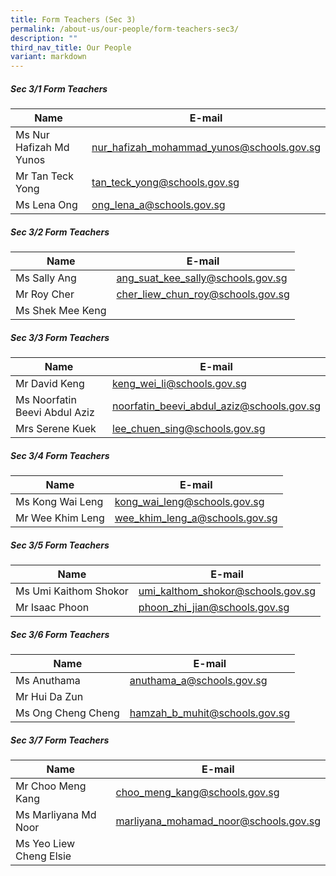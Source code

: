```yaml
---
title: Form Teachers (Sec 3)
permalink: /about-us/our-people/form-teachers-sec3/
description: ""
third_nav_title: Our People
variant: markdown
---
```

##### Sec 3/1 Form Teachers 

| Name | E-mail |
| -------- | -------- |
| Ms Nur Hafizah Md Yunos     | [nur_hafizah_mohammad_yunos@schools.gov.sg](mailto:nur_hafizah_mohammad_yunos@schools.gov.sg)     |
| Mr Tan Teck Yong     | [tan_teck_yong@schools.gov.sg](mailto:tan_teck_yong@schools.gov.sg)     |
| Ms Lena Ong     | [ong_lena_a@schools.gov.sg](mailto:ong_lena_a@schools.gov.sg)     |

##### Sec 3/2 Form Teachers 

| Name | E-mail |
| -------- | -------- |
| Ms Sally Ang     | [ang_suat_kee_sally@schools.gov.sg](mailto:ang_suat_kee_sally@schools.gov.sg)     |
| Mr Roy Cher     | [cher_liew_chun_roy@schools.gov.sg](mailto:cher_liew_chun_roy@schools.gov.sg)     |
| Ms Shek Mee Keng     |     |

##### Sec 3/3 Form Teachers 

| Name | E-mail |
| -------- | -------- |
| Mr David Keng     | [keng_wei_li@schools.gov.sg](mailto:keng_wei_li@schools.gov.sg)     |
| Ms Noorfatin Beevi Abdul Aziz     | [noorfatin_beevi_abdul_aziz@schools.gov.sg](mailto:noorfatin_beevi_abdul_aziz@schools.gov.sg)     |
| Mrs Serene Kuek     | [lee_chuen_sing@schools.gov.sg](mailto:lee_chuen_sing@schools.gov.sg)     |


##### Sec 3/4 Form Teachers 

| Name | E-mail |
| -------- | -------- |
| Ms Kong Wai Leng     | [kong_wai_leng@schools.gov.sg](mailto:kong_wai_leng@schools.gov.sg)     |
| Mr Wee Khim Leng     | [wee_khim_leng_a@schools.gov.sg](mailto:wee_khim_leng_a@schools.gov.sg)     |

##### Sec 3/5 Form Teachers 

| Name | E-mail |
| -------- | -------- |
| Ms Umi Kaithom Shokor     | [umi_kalthom_shokor@schools.gov.sg](mailto:umi_kalthom_shokor@schools.gov.sg)     |
| Mr Isaac Phoon     | [phoon_zhi_jian@schools.gov.sg](mailto:phoon_zhi_jian@schools.gov.sg)     |

##### Sec 3/6 Form Teachers 

| Name | E-mail |
| -------- | -------- |
| Ms Anuthama     | [anuthama_a@schools.gov.sg](mailto:anuthama_a@schools.gov.sg)     |
| Mr Hui Da Zun     |      |
| Ms Ong Cheng Cheng     | [hamzah\_b\_muhit@schools.gov.sg](mailto:hamzah_b_muhit@schools.gov.sg)     |

##### Sec 3/7 Form Teachers 

| Name | E-mail |
| -------- | -------- |
| Mr Choo Meng Kang     | [choo_meng_kang@schools.gov.sg](mailto:choo_meng_kang@schools.gov.sg)     |
| Ms Marliyana Md Noor     | [marliyana_mohamad_noor@schools.gov.sg](mailto:marliyana_mohamad_noor@schools.gov.sg)     |
| Ms Yeo Liew Cheng Elsie     |      |